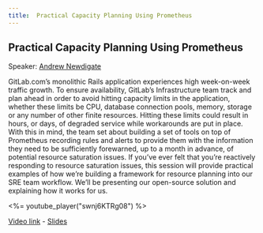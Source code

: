 ```yaml
---
title:  Practical Capacity Planning Using Prometheus
---
```


## Practical Capacity Planning Using Prometheus

Speaker: [Andrew Newdigate](/2019-munich/speakers/andrew-newdigate/)

GitLab.com’s monolithic Rails application experiences high week-on-week traffic growth. To ensure availability, GitLab’s Infrastructure team track and plan ahead in order to avoid hitting capacity limits in the application, whether these limits be CPU, database connection pools, memory, storage or any number of other finite resources. Hitting these limits could result in hours, or days, of degraded service while workarounds are put in place.  With this in mind, the team set about building a set of tools on top of Prometheus recording rules and alerts to provide them with the information they need to be sufficiently forewarned, up to a month in advance, of potential resource saturation issues.  If you’ve ever felt that you’re reactively responding to resource saturation issues, this session will provide practical examples of how we’re building a framework for resource planning into our SRE team workflow. We’ll be presenting our open-source solution and explaining how it works for us.

<%= youtube_player("swnj6KTRg08") %>

[Video link](https://youtu.be/swnj6KTRg08) -
[Slides](/2019-munich/slides/practical-capacity-planning-using-prometheus.pdf)
